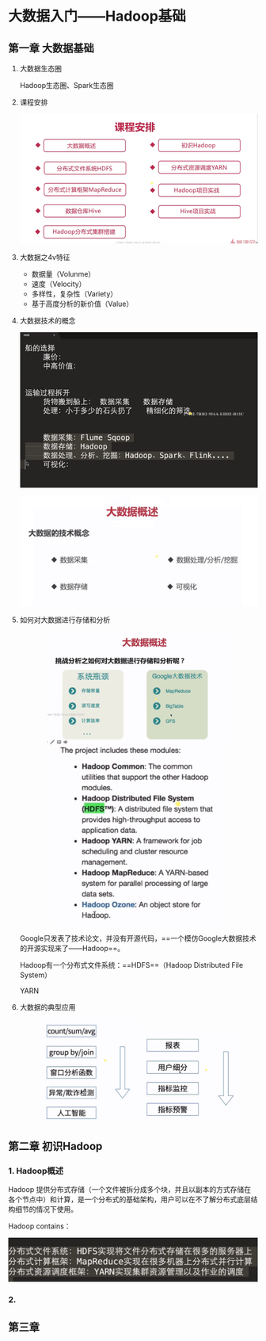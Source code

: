 # 大数据入门——Hadoop基础

## 第一章 大数据基础

1. 大数据生态圈

   Hadoop生态圈、Spark生态圈

2. 课程安排

   ![1](Hadoop_pic/1.png)

3. 大数据之4v特征

   - 数据量（Volunme）
   - 速度（Velocity）
   - 多样性，复杂性（Variety）
   - 基于高度分析的新价值（Value）

4. 大数据技术的概念

   ![2](Hadoop_pic/2.png)

   ![3](Hadoop_pic/3.png)

5. 如何对大数据进行存储和分析

   <center class="half">
      <img src="Hadoop_pic/3-1.png" width="370"/><img src="Hadoop_pic/3-2.png" width="350"/>
   </center>

   Google只发表了技术论文，并没有开源代码，==一个模仿Google大数据技术的开源实现来了——Hadoop==。

   Hadoop有一个分布式文件系统：==HDFS==（Hadoop Distributed File System）

   YARN

6. 大数据的典型应用

   <center class="half">
       <img src="Hadoop_pic/4.png" width="200"/><img src="Hadoop_pic/5.png" width="200"/>
   </center>



## 第二章 初识Hadoop 

### 1. Hadoop概述

Hadoop 提供分布式存储（一个文件被拆分成多个块，并且以副本的方式存储在各个节点中）和计算，是一个分布式的基础架构，用户可以在不了解分布式底层结构细节的情况下使用。

Hadoop contains：

![6](Hadoop_pic/6.png)

### 2.

## 第三章